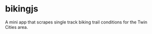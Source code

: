 bikingjs
========

A mini app that scrapes single track biking trail conditions for the Twin Cities area.
